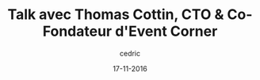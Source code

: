 ---
layout: video
title: "Talk avec Thomas Cottin, CTO & Co-Fondateur d'Event Corner"
youtube_slug: "HTnY09A5qkM"
date: 17-11-2016
author: cedric
labels:
  - talk
pushed: true
thumbnail: 2016-11-17-talk-thomas-cottin-cto-event-corner.jpg
description: "Pour cette masterclass AperoTalk nous recevons Thomas Cottin,  CTO d'Event Corner et ancien de Y Combinator. Event Corner est la plateforme qui permet à tous les professionnels de facilement trouver, comparer et réserver des lieux uniques au meilleurs prix pour tous leurs événements !"
---